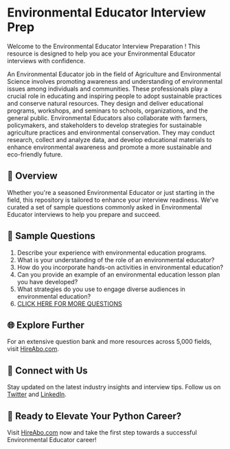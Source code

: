 # Environmental Educator Interview Prep

Welcome to the Environmental Educator Interview Preparation ! This resource is designed to help you ace your Environmental Educator interviews with confidence.

An Environmental Educator job in the field of Agriculture and Environmental Science involves promoting awareness and understanding of environmental issues among individuals and communities. These professionals play a crucial role in educating and inspiring people to adopt sustainable practices and conserve natural resources. They design and deliver educational programs, workshops, and seminars to schools, organizations, and the general public. Environmental Educators also collaborate with farmers, policymakers, and stakeholders to develop strategies for sustainable agriculture practices and environmental conservation. They may conduct research, collect and analyze data, and develop educational materials to enhance environmental awareness and promote a more sustainable and eco-friendly future.

## 🚀 Overview

Whether you're a seasoned Environmental Educator or just starting in the field, this repository is tailored to enhance your interview readiness. We've curated a set of sample questions commonly asked in Environmental Educator interviews to help you prepare and succeed.

## 📝 Sample Questions

1. Describe your experience with environmental education programs.
2. What is your understanding of the role of an environmental educator?
3. How do you incorporate hands-on activities in environmental education?
4. Can you provide an example of an environmental education lesson plan you have developed?
5. What strategies do you use to engage diverse audiences in environmental education?
6. [CLICK HERE FOR MORE QUESTIONS](https://hireabo.com/job/10_1_11/Environmental%20Educator)

## 🌐 Explore Further

For an extensive question bank and more resources across 5,000 fields, visit [HireAbo.com](https://www.hireabo.com).

## 📱 Connect with Us

Stay updated on the latest industry insights and interview tips. Follow us on [Twitter](https://twitter.com/hireabo) and [LinkedIn](https://www.linkedin.com/in/hire-abo-3609972a8/).

## 🚀 Ready to Elevate Your Python Career?

Visit [HireAbo.com](https://www.hireabo.com) now and take the first step towards a successful Environmental Educator career!